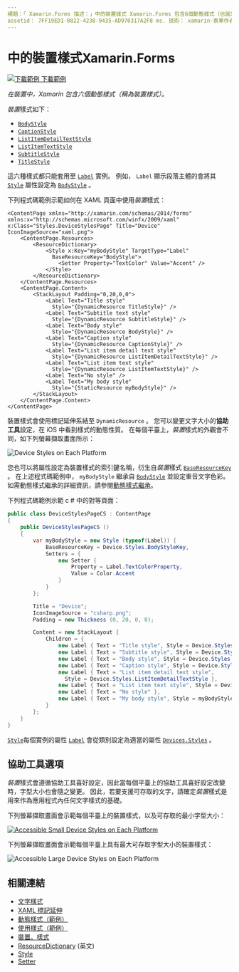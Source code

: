```yaml
---
標題：「 Xamarin.Forms 描述：」中的裝置樣式 Xamarin.Forms 包含6個動態樣式（也就是裝置樣式），也就是裝置樣式類別。 本文說明如何在應用程式中使用裝置樣式 Xamarin.Forms 。」
assetid： 7FF19ED1-0822-4238-9435-AD970317A2F8 ms. 技術： xamarin-表單作者： davidbritch ms. author： dabritch ms. 日期：02/17/2016 否-loc： [ Xamarin.Forms ， Xamarin.Essentials ]
---
```


# <a name="device-styles-in-xamarinforms"></a>中的裝置樣式Xamarin.Forms

[![下載範例 ](~/media/shared/download.png) 下載範例](https://docs.microsoft.com/samples/xamarin/xamarin-forms-samples/userinterface-styles-dynamicstyles)

_在裝置中，Xamarin 包含六個動態樣式（稱為裝置樣式）。_

*裝置*樣式如下：

- [`BodyStyle`](xref:Xamarin.Forms.Device.Styles.BodyStyle)
- [`CaptionStyle`](xref:Xamarin.Forms.Device.Styles.CaptionStyle)
- [`ListItemDetailTextStyle`](xref:Xamarin.Forms.Device.Styles.ListItemDetailTextStyle)
- [`ListItemTextStyle`](xref:Xamarin.Forms.Device.Styles.ListItemTextStyle)
- [`SubtitleStyle`](xref:Xamarin.Forms.Device.Styles.SubtitleStyle)
- [`TitleStyle`](xref:Xamarin.Forms.Device.Styles.TitleStyle)

這六種樣式都只能套用至 [`Label`](xref:Xamarin.Forms.Label) 實例。 例如， `Label` 顯示段落主體的會將其 [`Style`](xref:Xamarin.Forms.NavigableElement.Style) 屬性設定為 [`BodyStyle`](xref:Xamarin.Forms.Device.Styles.BodyStyle) 。

下列程式碼範例示範如何在 XAML 頁面中使用*裝置*樣式：

```xaml
<ContentPage xmlns="http://xamarin.com/schemas/2014/forms" xmlns:x="http://schemas.microsoft.com/winfx/2009/xaml" x:Class="Styles.DeviceStylesPage" Title="Device" IconImageSource="xaml.png">
    <ContentPage.Resources>
        <ResourceDictionary>
            <Style x:Key="myBodyStyle" TargetType="Label"
              BaseResourceKey="BodyStyle">
                <Setter Property="TextColor" Value="Accent" />
            </Style>
        </ResourceDictionary>
    </ContentPage.Resources>
    <ContentPage.Content>
        <StackLayout Padding="0,20,0,0">
            <Label Text="Title style"
              Style="{DynamicResource TitleStyle}" />
            <Label Text="Subtitle text style"
              Style="{DynamicResource SubtitleStyle}" />
            <Label Text="Body style"
              Style="{DynamicResource BodyStyle}" />
            <Label Text="Caption style"
              Style="{DynamicResource CaptionStyle}" />
            <Label Text="List item detail text style"
              Style="{DynamicResource ListItemDetailTextStyle}" />
            <Label Text="List item text style"
              Style="{DynamicResource ListItemTextStyle}" />
            <Label Text="No style" />
            <Label Text="My body style"
              Style="{StaticResource myBodyStyle}" />
        </StackLayout>
    </ContentPage.Content>
</ContentPage>
```

裝置樣式會使用標記延伸系結至 `DynamicResource` 。 您可以變更文字大小的**協助工具**設定，在 iOS 中看到樣式的動態性質。 在每個平臺上，*裝置*樣式的外觀會不同，如下列螢幕擷取畫面所示：

![](device-images/device-styles.png "Device Styles on Each Platform")

您也可以將屬性設定為裝置樣式的索引鍵名稱，衍生自*裝置*樣式 [`BaseResourceKey`](xref:Xamarin.Forms.Style.BaseResourceKey) 。 在上述程式碼範例中， `myBodyStyle` 繼承自 [`BodyStyle`](xref:Xamarin.Forms.Device.Styles.BodyStyle) 並設定重音文字色彩。 如需動態樣式繼承的詳細資訊，請參閱[動態樣式繼承](~/xamarin-forms/user-interface/styles/xaml/dynamic.md#dynamic-style-inheritance)。

下列程式碼範例示範 c # 中的對等頁面：

```csharp
public class DeviceStylesPageCS : ContentPage
{
    public DeviceStylesPageCS ()
    {
        var myBodyStyle = new Style (typeof(Label)) {
            BaseResourceKey = Device.Styles.BodyStyleKey,
            Setters = {
                new Setter {
                    Property = Label.TextColorProperty,
                    Value = Color.Accent
                }
            }
        };

        Title = "Device";
        IconImageSource = "csharp.png";
        Padding = new Thickness (0, 20, 0, 0);

        Content = new StackLayout {
            Children = {
                new Label { Text = "Title style", Style = Device.Styles.TitleStyle },
                new Label { Text = "Subtitle style", Style = Device.Styles.SubtitleStyle },
                new Label { Text = "Body style", Style = Device.Styles.BodyStyle },
                new Label { Text = "Caption style", Style = Device.Styles.CaptionStyle },
                new Label { Text = "List item detail text style",
                  Style = Device.Styles.ListItemDetailTextStyle },
                new Label { Text = "List item text style", Style = Device.Styles.ListItemTextStyle },
                new Label { Text = "No style" },
                new Label { Text = "My body style", Style = myBodyStyle }
            }
        };
    }
}
```

[`Style`](xref:Xamarin.Forms.NavigableElement.Style)每個實例的屬性 [`Label`](xref:Xamarin.Forms.Label) 會從類別設定為適當的屬性 [`Devices.Styles`](xref:Xamarin.Forms.Device.Styles) 。

## <a name="accessibility"></a>協助工具選項

*裝置*樣式會遵循協助工具喜好設定，因此當每個平臺上的協助工具喜好設定改變時，字型大小也會隨之變更。 因此，若要支援可存取的文字，請確定*裝置*樣式是用來作為應用程式內任何文字樣式的基礎。

下列螢幕擷取畫面會示範每個平臺上的裝置樣式，以及可存取的最小字型大小：

[![](device-images/minimum-size.png "Accessible Small Device Styles on Each Platform")](device-images/minimum-size-large.png#lightbox "Accessible Small Device Styles on Each Platform")

下列螢幕擷取畫面會示範每個平臺上具有最大可存取字型大小的裝置樣式：

![](device-images/maximum-size.png "Accessible Large Device Styles on Each Platform")

## <a name="related-links"></a>相關連結

- [文字樣式](~/xamarin-forms/user-interface/text/styles.md)
- [XAML 標記延伸](~/xamarin-forms/xaml/xaml-basics/xaml-markup-extensions.md)
- [動態樣式（範例）](https://docs.microsoft.com/samples/xamarin/xamarin-forms-samples/userinterface-styles-dynamicstyles)
- [使用樣式（範例）](https://docs.microsoft.com/samples/xamarin/xamarin-forms-samples/workingwithstyles)
- [裝置。樣式](xref:Xamarin.Forms.Device.Styles)
- [ResourceDictionary](xref:Xamarin.Forms.ResourceDictionary) \(英文\)
- [Style](xref:Xamarin.Forms.Style)
- [Setter](xref:Xamarin.Forms.Setter)
